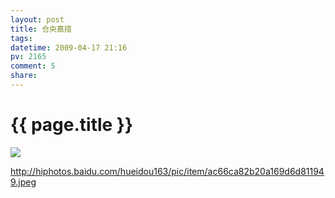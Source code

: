 ```yaml
---
layout: post
title: 仓央嘉措
tags: 
datetime: 2009-04-17 21:16
pv: 2165
comment: 5
share: 
---
```


{{ page.title }}
================

 <p> </p><p><img small="0" src="http://hiphotos.baidu.com/hueidou163/pic/item/ac66ca82b20a169d6d811949.jpg" /></p><p><a href="http://hiphotos.baidu.com/hueidou163/pic/item/ac66ca82b20a169d6d811949.jpeg">http://hiphotos.baidu.com/hueidou163/pic/item/ac66ca82b20a169d6d811949.jpeg</a></p> 

